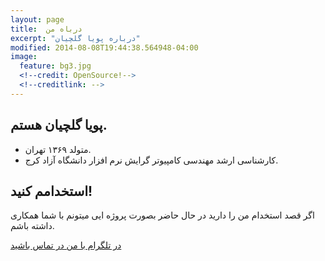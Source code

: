 ```yaml
---
layout: page
title:  درباه من
excerpt: "درباره پویا گلچیان"
modified: 2014-08-08T19:44:38.564948-04:00
image:
  feature: bg3.jpg
  <!--credit: OpenSource!-->
  <!--creditlink: -->
---
```

## پویا گلچیان هستم.

* متولد ۱۳۶۹ تهران.
* کارشناسی ارشد مهندسی کامپیوتر گرایش نرم افزار دانشگاه آزاد کرج.


## استخدامم کنید!
اگر قصد استخدام من را دارید در حال حاضر بصورت پروژه ایی میتونم با شما همکاری داشته باشم.

<a markdown="0" href="https://t.me/iCoder" class="btn"><i class="fa fa-telegram"></i> در تلگرام با من در تماس باشید </a>


[^1]: Example: *domain.com/category-name/post-title*
